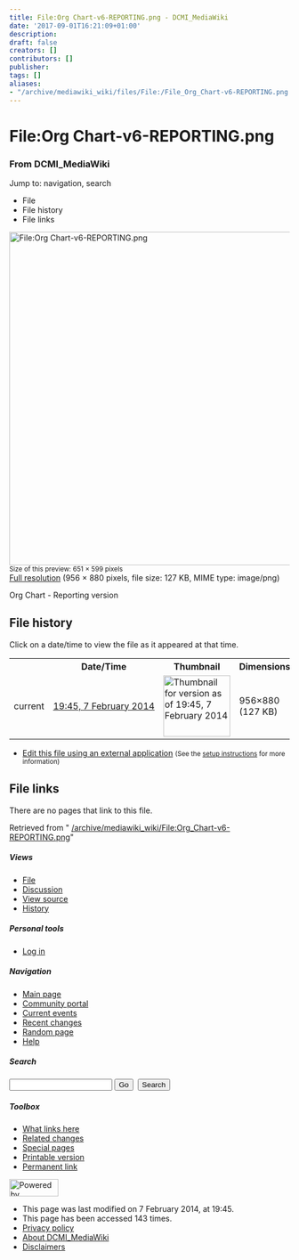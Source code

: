 ```yaml
---
title: File:Org Chart-v6-REPORTING.png - DCMI_MediaWiki
date: '2017-09-01T16:21:09+01:00'
description: 
draft: false
creators: []
contributors: []
publisher: 
tags: []
aliases:
- "/archive/mediawiki_wiki/files/File:/File_Org_Chart-v6-REPORTING.png.html"
---
```


<a id="top"></a>
# File:Org Chart-v6-REPORTING.png

### From DCMI\_MediaWiki

Jump to: navigation, search
<!-- start content -->
- File
- File history
- File links

 [<img alt="File:Org Chart-v6-REPORTING.png" src="/images/e/e1/Org_Chart-v6-REPORTING.png" width="651" height="599">](/archive/mediawiki_wiki/files/Org_Chart-v6-REPORTING.png)  
<small>Size of this preview: 651 × 599 pixels</small>  
 [Full resolution](/images/e/e1/Org_Chart-v6-REPORTING.png)‎ (956 × 880 pixels, file size: 127 KB, MIME type: image/png)

Org Chart - Reporting version

<!-- 
NewPP limit report
Preprocessor node count: 1/1000000
Post-expand include size: 0/2097152 bytes
Template argument size: 0/2097152 bytes
Expensive parser function count: 0/100
-->
## File history

Click on a date/time to view the file as it appeared at that time.

<table class="wikitable filehistory">
  <tr>
    <td></td>
    <th>Date/Time</th>
    <th>Thumbnail</th>
    <th>Dimensions</th>
    <th>User</th>
    <th>Comment</th>
  </tr>
  <tr>
    <td>current</td>
    <td class="filehistory-selected" style="white-space: nowrap;"><a href="/archive/mediawiki_wiki/files/Org_Chart-v6-REPORTING.png">19:45, 7 February 2014</a></td>
    <td><a href="/images/e/e1/Org_Chart-v6-REPORTING.png"><img alt="Thumbnail for version as of 19:45, 7 February 2014" src="/images/e/e1/Org_Chart-v6-REPORTING.png" width="120" height="110"></a></td>
    <td>956×880 <span style="white-space: nowrap;">(127 KB)</span>
    </td>
    <td>
      <a href="/index.php?title=User:StuartSutton&amp;action=edit&amp;redlink=1" class="new mw-userlink" title="User:StuartSutton (page does not exist)">StuartSutton</a> <span style="white-space: nowrap;"> <span class="mw-usertoollinks">(<a href="/index.php?title=User_talk:StuartSutton&amp;action=edit&amp;redlink=1" class="new" title="User talk:StuartSutton (page does not exist)">Talk</a> | <a href="/index.php/Special:Contributions/StuartSutton" title="Special:Contributions/StuartSutton">contribs</a>)</span></span>
    </td>
    <td> <span class="comment">(Org Chart - Reporting version)</span>
    </td>
  </tr>
</table>

  

- [Edit this file using an external application](/index.php?title=File:Org_Chart-v6-REPORTING.png&action=edit&externaledit=true&mode=file "File:Org Chart-v6-REPORTING.png") <small>(See the <a href="http://www.mediawiki.org/wiki/Manual:External_editors" class="external text" rel="nofollow">setup instructions</a> for more information)</small>

## File links

There are no pages that link to this file.

Retrieved from " [/archive/mediawiki_wiki/File:Org\_Chart-v6-REPORTING.png](/archive/mediawiki_wiki/files/File:/File:Org_Chart-v6-REPORTING.png.html)"

<!-- end content -->

##### Views

- [File](/archive/mediawiki_wiki/files/File:/File:Org_Chart-v6-REPORTING.png.html "View the file page [c]")
- [Discussion](/index.php?title=File_talk:Org_Chart-v6-REPORTING.png&action=edit&redlink=1 "Discussion about the content page [t]")
- [View source](/index.php?title=File:Org_Chart-v6-REPORTING.png&action=edit "This page is protected.
You can view its source [e]")
- [History](/index.php?title=File:Org_Chart-v6-REPORTING.png&action=history "Past revisions of this page [h]")

##### Personal tools

- [Log in](/index.php?title=Special:UserLogin&returnto=File:Org_Chart-v6-REPORTING.png "You are encouraged to log in; however, it is not mandatory [o]")

<script type="text/javascript"> if (window.isMSIE55) fixalpha(); </script>

##### Navigation

- [Main page](/index.php/Main_Page "Visit the main page [z]")
- [Community portal](/index.php/DCMI_MediaWiki:Community_portal "About the project, what you can do, where to find things")
- [Current events](/index.php/DCMI_MediaWiki:Current_events "Find background information on current events")
- [Recent changes](/index.php/Special:RecentChanges "The list of recent changes in the wiki [r]")
- [Random page](/index.php/Special:Random "Load a random page [x]")
- [Help](/index.php/Help:Contents "The place to find out")

##### <label for="searchInput">Search</label>

<form action="/index.php" id="searchform">
				<input type="hidden" name="title" value="Special:Search">
				<input id="searchInput" title="Search DCMI_MediaWiki" accesskey="f" type="search" name="search">
				<input type="submit" name="go" class="searchButton" id="searchGoButton" value="Go" title="Go to a page with this exact name if exists"> 
				<input type="submit" name="fulltext" class="searchButton" id="mw-searchButton" value="Search" title="Search the pages for this text">
			</form>

##### Toolbox

- [What links here](/index.php/Special:WhatLinksHere/File:Org_Chart-v6-REPORTING.png "List of all wiki pages that link here [j]")
- [Related changes](/index.php/Special:RecentChangesLinked/File:Org_Chart-v6-REPORTING.png "Recent changes in pages linked from this page [k]")
- [Special pages](/index.php/Special:SpecialPages "List of all special pages [q]")
- [Printable version](/index.php?title=File:Org_Chart-v6-REPORTING.png&printable=yes "Printable version of this page [p]")
- [Permanent link](/index.php?title=File:Org_Chart-v6-REPORTING.png&oldid=6452 "Permanent link to this revision of the page")

<!-- end of the left (by default at least) column -->

 [<img src="/skins/common/images/poweredby_mediawiki_88x31.png" height="31" width="88" alt="Powered by MediaWiki">](http://www.mediawiki.org/)

- This page was last modified on 7 February 2014, at 19:45.
- This page has been accessed 143 times.
- [Privacy policy](/index.php/DCMI_MediaWiki:Privacy_policy "DCMI MediaWiki:Privacy policy")
- [About DCMI\_MediaWiki](/index.php/DCMI_MediaWiki:About "DCMI MediaWiki:About")
- [Disclaimers](/index.php/DCMI_MediaWiki:General_disclaimer "DCMI MediaWiki:General disclaimer")

<script>if (window.runOnloadHook) runOnloadHook();</script><!-- Served in 0.449 secs. -->

